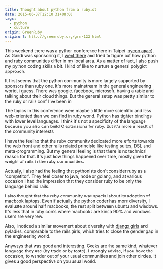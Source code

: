 ```yaml
---
title: Thought about python from a rubyist
date: 2015-06-07T12:10:31+08:00
tags:
  - python
  - culture
origin: GreenRuby
originurl: http://greenruby.org/grn-122.html
---
```

This weekend there was a python conference here in Taipei ([pycon apac][pycon]). 
As Gandi was sponsoring it, I [went there][photos] and tried to
figure out how python and ruby communities differ in my local area. As a
matter of fact, I also push my python coding skills a bit. I kind of like to
nurture a general polyglot approach.

It first seems that the python community is more largely supported by sponsors
than ruby one. It's more mainstream in the general engineering world, I guess.
There was google, facebook, microsoft, having a table and talking about their
cloud things. But the general setup was pretty similar to the ruby or rails
conf I've been in.

The topics in this conference were maybe a little more scientific and less
web-oriented than we can find in ruby world. Python has tighter bindings with
lower level languages. I think it's not a specificity of the language because
you also can build C extensions for ruby. But it's more a result of the
community interests.

I have the feeling that the ruby community dedicated more efforts towards the
web front and other rails related principle like testing suites, DSL and
meta-programming. But my general feeling is that there is no technical reason
for that. It's just how things happened over time, mostly given the weight of
rails in the ruby communities.

Actually, I also had the feeling that pythonists don't consider ruby as a
'competitor'. They feel closer to java, node or golang, and at various
occasion I had the impression that they consider ruby to be only the language
behind rails.

I also thought that the ruby community was special about its adoption of
macbook laptops. Even if actually the python coder has more diversity, I
evaluate around half macbooks, the rest split between ubuntu and windows. It's
less that in ruby confs where macbooks are kinda 90% and windows users are
very few.

Also, I noticed a similar movement about diversity with [django girls][djangogirls] 
and [pyladies][pyladies], comparable to the rails girls,
which tries to close the gender gap in the engineering world.

Anyways that was good and interesting. Geeks are the same kind, whatever
language they use (by trade or by taste). I strongly advise, if you have the
occasion, to wander out of your usual communities and join other circles. It
gives a good perspective on you usual world.

[pycon]: https://tw.pycon.org/2015apac/en/
[djangogirls]: http://djangogirls.org/taipei/
[pyladies]: http://www.meetup.com/PyLadiesTW/
[photos]: https://www.flickr.com/photos/43946968@N07/sets/72157653640049980
